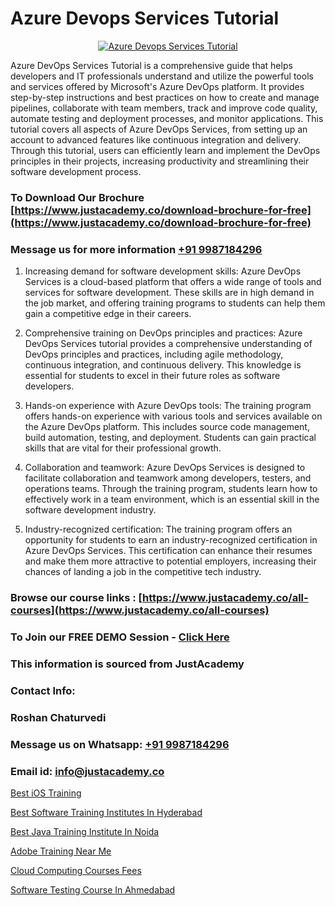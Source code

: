 # Azure Devops Services Tutorial

<p align="center">
  <a href="https://justacademy.co/course-detail/microsoft-azure-training">
    <img src="https://justacademy.co/storage2/course_image/1708336833_course_image.png" alt="Azure Devops Services Tutorial">
  </a>
</p>


Azure DevOps Services Tutorial is a comprehensive guide that helps developers and IT professionals understand and utilize the powerful tools and services offered by Microsoft's Azure DevOps platform. It provides step-by-step instructions and best practices on how to create and manage pipelines, collaborate with team members, track and improve code quality, automate testing and deployment processes, and monitor applications. This tutorial covers all aspects of Azure DevOps Services, from setting up an account to advanced features like continuous integration and delivery. Through this tutorial, users can efficiently learn and implement the DevOps principles in their projects, increasing productivity and streamlining their software development process.
### To Download Our Brochure [https://www.justacademy.co/download-brochure-for-free](https://www.justacademy.co/download-brochure-for-free)
### Message us for more information [+91 9987184296](https://api.whatsapp.com/send?phone=919987184296)
1) Increasing demand for software development skills: Azure DevOps Services is a cloud-based platform that offers a wide range of tools and services for software development. These skills are in high demand in the job market, and offering training programs to students can help them gain a competitive edge in their careers.

2) Comprehensive training on DevOps principles and practices: Azure DevOps Services tutorial provides a comprehensive understanding of DevOps principles and practices, including agile methodology, continuous integration, and continuous delivery. This knowledge is essential for students to excel in their future roles as software developers.

3) Hands-on experience with Azure DevOps tools: The training program offers hands-on experience with various tools and services available on the Azure DevOps platform. This includes source code management, build automation, testing, and deployment. Students can gain practical skills that are vital for their professional growth.

4) Collaboration and teamwork: Azure DevOps Services is designed to facilitate collaboration and teamwork among developers, testers, and operations teams. Through the training program, students learn how to effectively work in a team environment, which is an essential skill in the software development industry.

5) Industry-recognized certification: The training program offers an opportunity for students to earn an industry-recognized certification in Azure DevOps Services. This certification can enhance their resumes and make them more attractive to potential employers, increasing their chances of landing a job in the competitive tech industry.

### Browse our course links : [https://www.justacademy.co/all-courses](https://www.justacademy.co/all-courses) 
### To Join our FREE DEMO Session - [Click Here](https://www.justacademy.co/register-for-course-demo)


### This information is sourced from JustAcademy
### Contact Info:
### Roshan Chaturvedi
### Message us on Whatsapp: [+91 9987184296](https://api.whatsapp.com/send?phone=919987184296)
### Email id: [info@justacademy.co](mailto:info@justacademy.co)
                
[Best iOS Training](0)

[Best Software Training Institutes In Hyderabad](https://www.linkedin.com/pulse/best-software-training-institutes-hyderabad-justacademy-coimbatore-k7cme?trackingId=1q1qvKq7h%2BFUR30RkTyX4A%3D%3D&lipi=urn%3Ali%3Apage%3Ad_flagship3_company_admin%3B7mNmKz24Tx%2BfRDkV0HwLig%3D%3D)

[Best Java Training Institute In Noida](https://medium.com/@akanshapatil/best-java-training-institute-in-noida-137f1c32f702)

[Adobe Training Near Me](https://medium.com/@kamblerajas684/adobe-training-near-me-8e468492aa07)

[Cloud Computing Courses Fees](https://justacademyin.github.io/justacademy/Cloud-Computing-Courses-Fees)

[Software Testing Course In Ahmedabad](https://justacademyin.github.io/justacademy/Software-Testing-Course-In-Ahmedabad)

